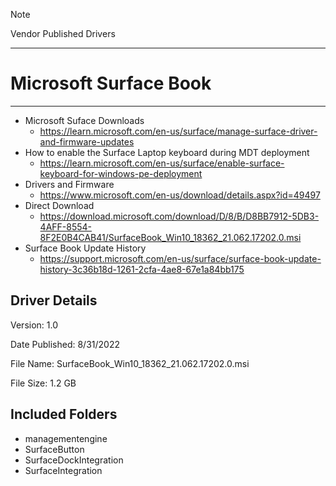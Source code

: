 > [!NOTE]
> Vendor Published Drivers

---

# Microsoft Surface Book

---

* Microsoft Suface Downloads
  * https://learn.microsoft.com/en-us/surface/manage-surface-driver-and-firmware-updates
* How to enable the Surface Laptop keyboard during MDT deployment
  * https://learn.microsoft.com/en-us/surface/enable-surface-keyboard-for-windows-pe-deployment
* Drivers and Firmware
  * https://www.microsoft.com/en-us/download/details.aspx?id=49497
* Direct Download
  * https://download.microsoft.com/download/D/8/B/D8BB7912-5DB3-4AFF-8554-8F2E0B4CAB41/SurfaceBook_Win10_18362_21.062.17202.0.msi
* Surface Book Update History
  * https://support.microsoft.com/en-us/surface/surface-book-update-history-3c36b18d-1261-2cfa-4ae8-67e1a84bb175

## Driver Details
Version:
1.0

Date Published:
8/31/2022

File Name:
SurfaceBook_Win10_18362_21.062.17202.0.msi

File Size:
1.2 GB

## Included Folders
- managementengine
- SurfaceButton
- SurfaceDockIntegration
- SurfaceIntegration